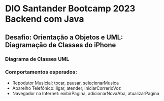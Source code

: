 # DIO Santander Bootcamp 2023 Backend com Java
## Desafio: Orientação a Objetos e UML: Diagramação de Classes do iPhone

### Diagrama de Classes UML

### Comportamentos esperados:
- Repodutor Musicial: tocar, pausar, selecionarMusica
- Aparelho Telefônico: ligar, atender, iniciarCorrerioVoz
- Navegador na Internet: exibirPagina, adicionarNovaAba, atualizarPagina

